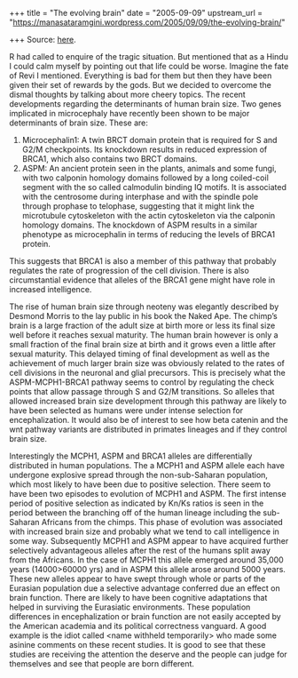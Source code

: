 +++
title = "The evolving brain"
date = "2005-09-09"
upstream_url = "https://manasataramgini.wordpress.com/2005/09/09/the-evolving-brain/"

+++
Source: [here](https://manasataramgini.wordpress.com/2005/09/09/the-evolving-brain/).

R had called to enquire of the tragic situation. But mentioned that as a
Hindu I could calm myself by pointing out that life could be worse.
Imagine the fate of Revi I mentioned. Everything is bad for them but
then they have been given their set of rewards by the gods. But we
decided to overcome the dismal thoughts by talking about more cheery
topics. The recent developments regarding the determinants of human
brain size. Two genes implicated in microcephaly have recently been
shown to be major determinants of brain size. These are:  
1) Microcephalin1: A twin BRCT domain protein that is required for S and
G2/M checkpoints. Its knockdown results in reduced expression of BRCA1,
which also contains two BRCT domains.  
2) ASPM: An ancient protein seen in the plants, animals and some fungi,
with two calponin homology domains followed by a long coiled-coil
segment with the so called calmodulin binding IQ motifs. It is
associated with the centrosome during interphase and with the spindle
pole through prophase to telophase, suggesting that it might link the
microtubule cytoskeleton with the actin cytoskeleton via the calponin
homology domains. The knockdown of ASPM results in a similar phenotype
as microcephalin in terms of reducing the levels of BRCA1 protein.

This suggests that BRCA1 is also a member of this pathway that probably
regulates the rate of progression of the cell division. There is also
circumstantial evidence that alleles of the BRCA1 gene might have role
in increased intelligence.

The rise of human brain size through neoteny was elegantly described by
Desmond Morris to the lay public in his book the Naked Ape. The chimp’s
brain is a large fraction of the adult size at birth more or less its
final size well before it reaches sexual maturity. The human brain
however is only a small fraction of the final brain size at birth and it
grows even a little after sexual maturity. This delayed timing of final
development as well as the achievement of much larger brain size was
obviously related to the rates of cell divisions in the neuronal and
glial precursors. This is precisely what the ASPM-MCPH1-BRCA1 pathway
seems to control by regulating the check points that allow passage
through S and G2/M transitions. So alleles that allowed increased brain
size development through this pathway are likely to have been selected
as humans were under intense selection for encephalization. It would
also be of interest to see how beta catenin and the wnt pathway variants
are distributed in primates lineages and if they control brain size.

Interestingly the MCPH1, ASPM and BRCA1 alleles are differentially
distributed in human populations. The a MCPH1 and ASPM allele each have
undergone explosive spread through the non-sub-Saharan population, which
most likely to have been due to positive selection. There seem to have
been two episodes to evolution of MCPH1 and ASPM. The first intense
period of positive selection as indicated by Kn/Ks ratios is seen in the
period between the branching off of the human lineage including the
sub-Saharan Africans from the chimps. This phase of evolution was
associated with increased brain size and probably what we tend to call
intelligence in some way. Subsequently MCPH1 and ASPM appear to have
acquired further selectively advantageous alleles after the rest of the
humans split away from the Africans. In the case of MCPH1 this allele
emerged around 35,000 years (14000>60000 yrs) and in ASPM this allele
arose around 5000 years. These new alleles appear to have swept through
whole or parts of the Eurasian population due a selective advantage
conferred due an effect on brain function. There are likely to have been
cognitive adaptations that helped in surviving the Eurasiatic
environments. These population differences in encephalization or brain
function are not easily accepted by the American academia and its
political correctness vanguard. A good example is the idiot called
\<name withheld temporarily> who made some asinine comments on these
recent studies. It is good to see that these studies are receiving the
attention the deserve and the people can judge for themselves and see
that people are born different.

